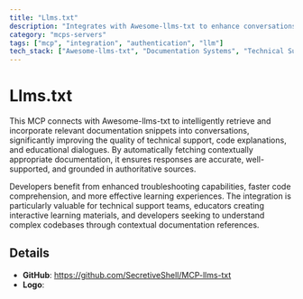 ```yaml
---
title: "Llms.txt"
description: "Integrates with Awesome-llms-txt to enhance conversations using relevant documentation snippets for technical support and code explanations."
category: "mcps-servers"
tags: ["mcp", "integration", "authentication", "llm"]
tech_stack: ["Awesome-llms-txt", "Documentation Systems", "Technical Support", "Code Explanation", "Educational Tools"]
---
```


# Llms.txt

This MCP connects with Awesome-llms-txt to intelligently retrieve and incorporate relevant documentation snippets into conversations, significantly improving the quality of technical support, code explanations, and educational dialogues. By automatically fetching contextually appropriate documentation, it ensures responses are accurate, well-supported, and grounded in authoritative sources.

Developers benefit from enhanced troubleshooting capabilities, faster code comprehension, and more effective learning experiences. The integration is particularly valuable for technical support teams, educators creating interactive learning materials, and developers seeking to understand complex codebases through contextual documentation references.

## Details

- **GitHub**: https://github.com/SecretiveShell/MCP-llms-txt
- **Logo**: 
